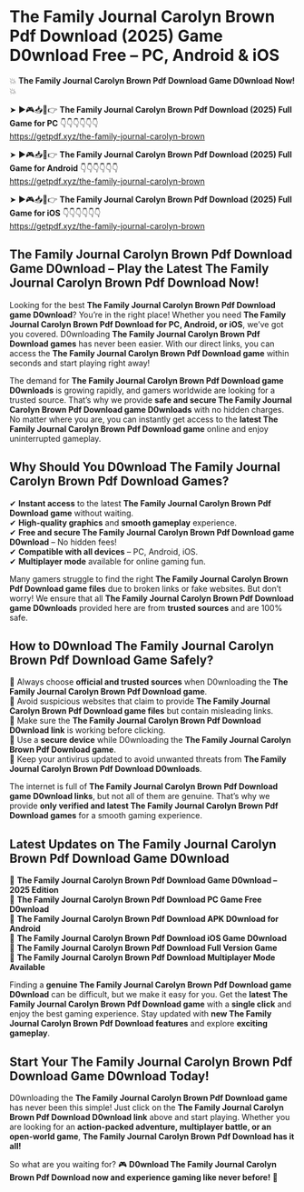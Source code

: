 # The Family Journal Carolyn Brown Pdf Download (2025) Game D0wnload Free – PC, Android & iOS

💥 **The Family Journal Carolyn Brown Pdf Download Game D0wnload Now!** 💥  

➤ ►🎮📥📱👉 **The Family Journal Carolyn Brown Pdf Download (2025) Full Game for PC** 👇👇👇👇👇👇  
https://getpdf.xyz/the-family-journal-carolyn-brown  

➤ ►🎮📥📱👉 **The Family Journal Carolyn Brown Pdf Download (2025) Full Game for Android** 👇👇👇👇👇👇  
https://getpdf.xyz/the-family-journal-carolyn-brown  

➤ ►🎮📥📱👉 **The Family Journal Carolyn Brown Pdf Download (2025) Full Game for iOS** 👇👇👇👇👇👇  
https://getpdf.xyz/the-family-journal-carolyn-brown  

## The Family Journal Carolyn Brown Pdf Download Game D0wnload – Play the Latest The Family Journal Carolyn Brown Pdf Download Now!

Looking for the best **The Family Journal Carolyn Brown Pdf Download game D0wnload**? You’re in the right place! Whether you need **The Family Journal Carolyn Brown Pdf Download for PC, Android, or iOS**, we’ve got you covered. D0wnloading **The Family Journal Carolyn Brown Pdf Download games** has never been easier. With our direct links, you can access the **The Family Journal Carolyn Brown Pdf Download game** within seconds and start playing right away!  

The demand for **The Family Journal Carolyn Brown Pdf Download game D0wnloads** is growing rapidly, and gamers worldwide are looking for a trusted source. That’s why we provide **safe and secure The Family Journal Carolyn Brown Pdf Download game D0wnloads** with no hidden charges. No matter where you are, you can instantly get access to the **latest The Family Journal Carolyn Brown Pdf Download game** online and enjoy uninterrupted gameplay.  

## **Why Should You D0wnload The Family Journal Carolyn Brown Pdf Download Games?**  

✔ **Instant access** to the latest **The Family Journal Carolyn Brown Pdf Download game** without waiting.  
✔ **High-quality graphics** and **smooth gameplay** experience.  
✔ **Free and secure The Family Journal Carolyn Brown Pdf Download game D0wnload** – No hidden fees!  
✔ **Compatible with all devices** – PC, Android, iOS.  
✔ **Multiplayer mode** available for online gaming fun.  

Many gamers struggle to find the right **The Family Journal Carolyn Brown Pdf Download game files** due to broken links or fake websites. But don’t worry! We ensure that all **The Family Journal Carolyn Brown Pdf Download game D0wnloads** provided here are from **trusted sources** and are 100% safe.  

## **How to D0wnload The Family Journal Carolyn Brown Pdf Download Game Safely?**  

📌 Always choose **official and trusted sources** when D0wnloading the **The Family Journal Carolyn Brown Pdf Download game**.  
📌 Avoid suspicious websites that claim to provide **The Family Journal Carolyn Brown Pdf Download game files** but contain misleading links.  
📌 Make sure the **The Family Journal Carolyn Brown Pdf Download D0wnload link** is working before clicking.  
📌 Use a **secure device** while D0wnloading the **The Family Journal Carolyn Brown Pdf Download game**.  
📌 Keep your antivirus updated to avoid unwanted threats from **The Family Journal Carolyn Brown Pdf Download D0wnloads**.  

The internet is full of **The Family Journal Carolyn Brown Pdf Download game D0wnload links**, but not all of them are genuine. That’s why we provide **only verified and latest The Family Journal Carolyn Brown Pdf Download games** for a smooth gaming experience.  

## **Latest Updates on The Family Journal Carolyn Brown Pdf Download Game D0wnload**  

🔹 **The Family Journal Carolyn Brown Pdf Download Game D0wnload – 2025 Edition**  
🔹 **The Family Journal Carolyn Brown Pdf Download PC Game Free D0wnload**  
🔹 **The Family Journal Carolyn Brown Pdf Download APK D0wnload for Android**  
🔹 **The Family Journal Carolyn Brown Pdf Download iOS Game D0wnload**  
🔹 **The Family Journal Carolyn Brown Pdf Download Full Version Game**  
🔹 **The Family Journal Carolyn Brown Pdf Download Multiplayer Mode Available**  

Finding a **genuine The Family Journal Carolyn Brown Pdf Download game D0wnload** can be difficult, but we make it easy for you. Get the **latest The Family Journal Carolyn Brown Pdf Download game** with a **single click** and enjoy the best gaming experience. Stay updated with **new The Family Journal Carolyn Brown Pdf Download features** and explore **exciting gameplay**.  

## **Start Your The Family Journal Carolyn Brown Pdf Download Game D0wnload Today!**  

D0wnloading the **The Family Journal Carolyn Brown Pdf Download game** has never been this simple! Just click on the **The Family Journal Carolyn Brown Pdf Download D0wnload link** above and start playing. Whether you are looking for an **action-packed adventure, multiplayer battle, or an open-world game**, **The Family Journal Carolyn Brown Pdf Download has it all!**  

So what are you waiting for? 🎮 **D0wnload The Family Journal Carolyn Brown Pdf Download now and experience gaming like never before!** 🚀  
